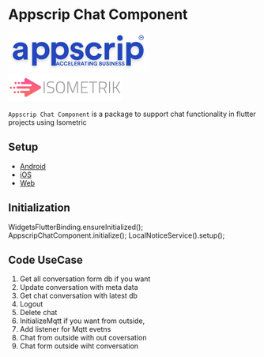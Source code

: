 # Appscrip Chat Component

[![Appscrip](./assets/logo/appscrip.png)](https://appscrip.com/)
[![isometrik.io](./assets/logo/isometric.png)](https://isometrik.io/)

`Appscrip Chat Component` is a package to support chat functionality in flutter projects using Isometric

## Setup

* [Android](./README_android.md)
* [iOS](./README_ios.md)
* [Web](./README_web.md)

## Initialization

WidgetsFlutterBinding.ensureInitialized();
AppscripChatComponent.initialize();
LocalNoticeService().setup();

## Code UseCase

1. Get all conversation form db if you want
2. Update conversation with meta data
3. Get chat conversation with latest db
4. Logout
5. Delete chat
6. InitializeMqtt if you want from outside,
7. Add listener for Mqtt evetns
8. Chat from outside with out coversation
9. Chat form outside wiht conversation
